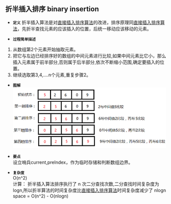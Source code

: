 ## 折半插入排序 binary insertion

- **`定义`** 
折半插入算法是对[直接插入排序算法](../straight_insertion)的改进，排序原理同[直接插入排序算法](../straight_insertion)，先折半查找元素的应该插入的位置，后统一移动应该移动的元素。 </br>


- **`过程简单描述`**
1. 从数组第2个元素开始抽取元素。</br>
2. 把它与左边已经排序好的数组的中间元素进行比较,如果中间元素比它小，那么插入元素属于前半部分,否则属于后半部分,依次不断缩小范围,确定要插入的位置。</br>
3. 继续选取第3,4,....n个元素,重复步骤2。</br>

- **`图解`**  
![binary_insertion](../picture/binary_insertion.jpg)</br>

- **`要点`**  
设立哨兵current,preIndex，作为临时存储和判断数组边界。

- **`复杂度`**      
O(n^2)  
计算：
折半插入算法排序执行了 n 次二分查找次数,二分查找时间复杂度为logn,所以折半算法的时间复杂度比[直接插入排序算法](../straight_insertion)时间复杂度减少了 nlogn  
space = O(n^2) - O(nlogn)